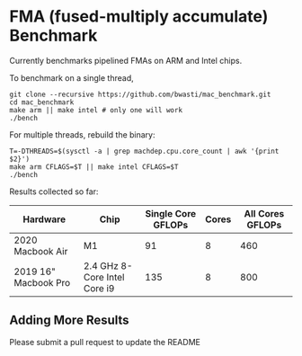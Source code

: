 # FMA (fused-multiply accumulate) Benchmark

Currently benchmarks pipelined FMAs on ARM and Intel chips.

To benchmark on a single thread,

```
git clone --recursive https://github.com/bwasti/mac_benchmark.git
cd mac_benchmark
make arm || make intel # only one will work
./bench
```

For multiple threads, rebuild the binary:

```
T=-DTHREADS=$(sysctl -a | grep machdep.cpu.core_count | awk '{print $2}')
make arm CFLAGS=$T || make intel CFLAGS=$T
./bench
```

Results collected so far:

Hardware | Chip | Single Core GFLOPs | Cores | All Cores GFLOPs
--- | --- | --- | --- | ---
2020 Macbook Air | M1 | 91 | 8 | 460
2019 16" Macbook Pro | 2.4 GHz 8-Core Intel Core i9 | 135 | 8 | 800

## Adding More Results

Please submit a pull request to update the README
